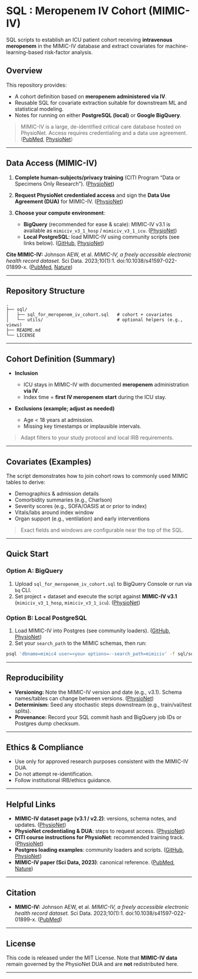 # SQL : Meropenem IV Cohort (MIMIC-IV)

SQL scripts to establish an ICU patient cohort receiving **intravenous meropenem** in the MIMIC-IV database and extract covariates for machine-learning-based risk-factor analysis.

## Overview

This repository provides:

* A cohort definition based on **meropenem administered via IV**.
* Reusable SQL for covariate extraction suitable for downstream ML and statistical modeling.
* Notes for running on either **PostgreSQL (local)** or **Google BigQuery**.

> MIMIC-IV is a large, de-identified critical care database hosted on PhysioNet. Access requires credentialing and a data use agreement. ([PubMed][1], [PhysioNet][2])

---

## Data Access (MIMIC-IV)

1. **Complete human-subjects/privacy training** (CITI Program “Data or Specimens Only Research”). ([PhysioNet][3])
2. **Request PhysioNet credentialed access** and sign the **Data Use Agreement (DUA)** for MIMIC-IV. ([PhysioNet][4])
3. **Choose your compute environment**:

   * **BigQuery** (recommended for ease & scale): MIMIC-IV v3.1 is available as `mimiciv_v3_1_hosp` / `mimiciv_v3_1_icu`. ([PhysioNet][2])
   * **Local PostgreSQL**: load MIMIC-IV using community scripts (see links below). ([GitHub][5], [PhysioNet][6])

**Cite MIMIC-IV:**
Johnson AEW, et al. *MIMIC-IV, a freely accessible electronic health record dataset.* Sci Data. 2023;10(1):1. doi:10.1038/s41597-022-01899-x. ([PubMed][1], [Nature][7])

---

## Repository Structure

```
.
├── sql/
│   ├── sql_for_meropenem_iv_cohort.sql   # cohort + covariates
│   └── utils/                            # optional helpers (e.g., views)
├── README.md
└── LICENSE
```
---

## Cohort Definition (Summary)

* **Inclusion**

  * ICU stays in MIMIC-IV with documented **meropenem** administration **via IV**.
  * Index time = **first IV meropenem start** during the ICU stay.
* **Exclusions (example; adjust as needed)**

  * Age < 18 years at admission.
  * Missing key timestamps or implausible intervals.

> Adapt filters to your study protocol and local IRB requirements.

---

## Covariates (Examples)

The script demonstrates how to join cohort rows to commonly used MIMIC tables to derive:

* Demographics & admission details
* Comorbidity summaries (e.g., Charlson)
* Severity scores (e.g., SOFA/OASIS at or prior to index)
* Vitals/labs around index window
* Organ support (e.g., ventilation) and early interventions

> Exact fields and windows are configurable near the top of the SQL.

---

## Quick Start

### Option A: BigQuery

1. Upload `sql_for_meropenem_iv_cohort.sql` to BigQuery Console or run via `bq` CLI.
2. Set project + dataset and execute the script against **MIMIC-IV v3.1** (`mimiciv_v3_1_hosp`, `mimiciv_v3_1_icu`). ([PhysioNet][2])

### Option B: Local PostgreSQL

1. Load MIMIC-IV into Postgres (see community loaders). ([GitHub][5], [PhysioNet][6])
2. Set your `search_path` to the MIMIC schemas, then run:

```bash
psql 'dbname=mimic4 user=<you> options=--search_path=mimiciv' -f sql/sql_for_meropenem_iv_cohort.sql
```

---

## Reproducibility

* **Versioning:** Note the MIMIC-IV version and date (e.g., v3.1). Schema names/tables can change between versions. ([PhysioNet][2])
* **Determinism:** Seed any stochastic steps downstream (e.g., train/val/test splits).
* **Provenance:** Record your SQL commit hash and BigQuery job IDs or Postgres dump checksum.

---

## Ethics & Compliance

* Use only for approved research purposes consistent with the MIMIC-IV DUA.
* Do not attempt re-identification.
* Follow institutional IRB/ethics guidance.

---

## Helpful Links

* **MIMIC-IV dataset page (v3.1 / v2.2)**: versions, schema notes, and updates. ([PhysioNet][2])
* **PhysioNet credentialing & DUA**: steps to request access. ([PhysioNet][4])
* **CITI course instructions for PhysioNet**: recommended training track. ([PhysioNet][3])
* **Postgres loading examples**: community loaders and scripts. ([GitHub][5], [PhysioNet][6])
* **MIMIC-IV paper (Sci Data, 2023)**: canonical reference. ([PubMed][1], [Nature][7])

---

## Citation

* **MIMIC-IV:** Johnson AEW, et al. *MIMIC-IV, a freely accessible electronic health record dataset.* Sci Data. 2023;10(1):1. doi:10.1038/s41597-022-01899-x. ([PubMed][1])

---

## License

This code is released under the MIT License. Note that **MIMIC-IV data** remain governed by the PhysioNet DUA and are **not** redistributed here.

---

[1]: https://pubmed.ncbi.nlm.nih.gov/36596836/
[2]: https://physionet.org/content/mimiciv/
[3]: https://physionet.org/about/citi-course/
[4]: https://physionet.org/news/post/395
[5]: https://github.com/yikuan8/MIMIC-IV-Postgres
[6]: https://physionet.org/content/mimic-iv-ed/
[7]: https://www.nature.com/articles/s41597-022-01899-x
